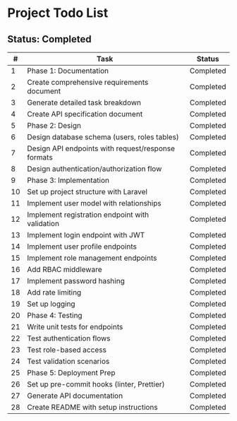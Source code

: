 # Project Todo List

## Status: Completed

| # | Task | Status |
|---|------|--------|
| 1 | Phase 1: Documentation | Completed |
| 2 | Create comprehensive requirements document | Completed |
| 3 | Generate detailed task breakdown | Completed |
| 4 | Create API specification document | Completed |
| 5 | Phase 2: Design | Completed |
| 6 | Design database schema (users, roles tables) | Completed |
| 7 | Design API endpoints with request/response formats | Completed |
| 8 | Design authentication/authorization flow | Completed |
| 9 | Phase 3: Implementation | Completed |
| 10 | Set up project structure with Laravel | Completed |
| 11 | Implement user model with relationships | Completed |
| 12 | Implement registration endpoint with validation | Completed |
| 13 | Implement login endpoint with JWT | Completed |
| 14 | Implement user profile endpoints | Completed |
| 15 | Implement role management endpoints | Completed |
| 16 | Add RBAC middleware | Completed |
| 17 | Implement password hashing | Completed |
| 18 | Add rate limiting | Completed |
| 19 | Set up logging | Completed |
| 20 | Phase 4: Testing | Completed |
| 21 | Write unit tests for endpoints | Completed |
| 22 | Test authentication flows | Completed |
| 23 | Test role-based access | Completed |
| 24 | Test validation scenarios | Completed |
| 25 | Phase 5: Deployment Prep | Completed |
| 26 | Set up pre-commit hooks (linter, Prettier) | Completed |
| 27 | Generate API documentation | Completed |
| 28 | Create README with setup instructions | Completed |
